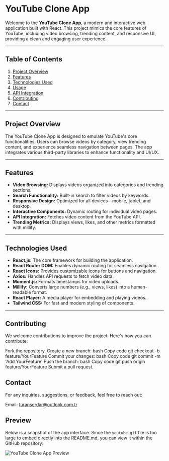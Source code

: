 # YouTube Clone App

Welcome to the **YouTube Clone App**, a modern and interactive web application built with React. This project mimics the core features of YouTube, including video browsing, trending content, and responsive UI, providing a clean and engaging user experience.

---

## Table of Contents

1. [Project Overview](#project-overview)  
2. [Features](#features)  
3. [Technologies Used](#technologies-used)  
4. [Usage](#usage)  
5. [API Integration](#api-integration)  
6. [Contributing](#contributing)  
7. [Contact](#contact)

---

## Project Overview

The YouTube Clone App is designed to emulate YouTube's core functionalities. Users can browse videos by category, view trending content, and experience seamless navigation between pages. The app integrates various third-party libraries to enhance functionality and UI/UX.

---

## Features

- **Video Browsing:** Displays videos organized into categories and trending sections.
- **Search Functionality:** Built-in search to filter videos by keywords.
- **Responsive Design:** Optimized for all devices—mobile, tablet, and desktop.
- **Interactive Components:** Dynamic routing for individual video pages.
- **API Integration:** Fetches video content from the YouTube API.
- **Trending Metrics:** Displays views, likes, and other metrics formatted with millify.

---

## Technologies Used

- **React.js:** The core framework for building the application.
- **React Router DOM:** Enables dynamic routing for seamless navigation.
- **React Icons:** Provides customizable icons for buttons and navigation.
- **Axios:** Handles API requests to fetch video data.
- **Moment.js:** Formats timestamps for video uploads.
- **Millify:** Converts large numbers (e.g., views, likes) into a human-readable format.
- **React Player:** A media player for embedding and playing videos.
- **Tailwind CSS:** For fast and modern styling of components.

---


## Contributing
We welcome contributions to improve the project. Here's how you can contribute:

Fork the repository.
Create a new branch:
bash
Copy code
git checkout -b feature/YourFeature
Commit your changes:
bash
Copy code
git commit -m 'Add YourFeature'
Push the branch:
bash
Copy code
git push origin feature/YourFeature
Submit a pull request.
## Contact
For any inquiries, suggestions, or feedback, feel free to reach out:

Email: turanserdar@outlook.com.tr
## Preview

Below is a snapshot of the app interface. Since the `youtube.gif` file is too large to embed directly into the README.md, you can view it within the GitHub repository:

![YouTube Clone App Preview](https://raw.githubusercontent.com/turanserdar/Youtube-Clone-React/main/youtube.gif)




